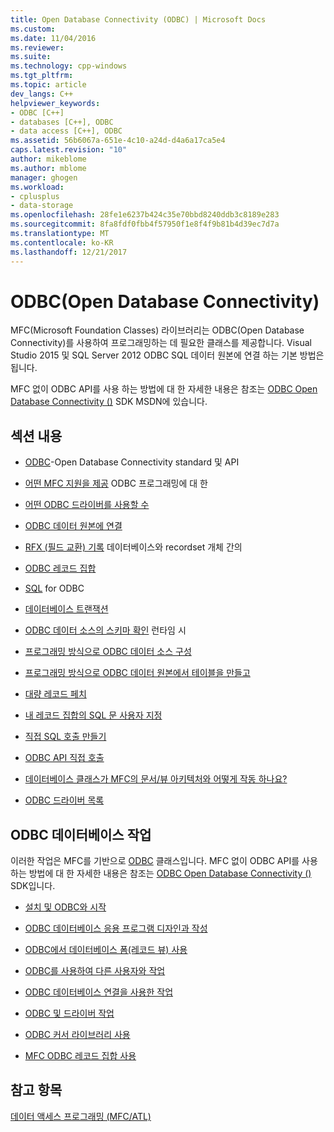 ```yaml
---
title: Open Database Connectivity (ODBC) | Microsoft Docs
ms.custom: 
ms.date: 11/04/2016
ms.reviewer: 
ms.suite: 
ms.technology: cpp-windows
ms.tgt_pltfrm: 
ms.topic: article
dev_langs: C++
helpviewer_keywords:
- ODBC [C++]
- databases [C++], ODBC
- data access [C++], ODBC
ms.assetid: 56b6067a-651e-4c10-a24d-d4a6a17ca5e4
caps.latest.revision: "10"
author: mikeblome
ms.author: mblome
manager: ghogen
ms.workload:
- cplusplus
- data-storage
ms.openlocfilehash: 28fe1e6237b424c35e70bbd8240ddb3c8189e283
ms.sourcegitcommit: 8fa8fdf0fbb4f57950f1e8f4f9b81b4d39ec7d7a
ms.translationtype: MT
ms.contentlocale: ko-KR
ms.lasthandoff: 12/21/2017
---
```

# <a name="open-database-connectivity-odbc"></a>ODBC(Open Database Connectivity)
MFC(Microsoft Foundation Classes) 라이브러리는 ODBC(Open Database Connectivity)를 사용하여 프로그래밍하는 데 필요한 클래스를 제공합니다. Visual Studio 2015 및 SQL Server 2012 ODBC SQL 데이터 원본에 연결 하는 기본 방법은 됩니다.
  
 MFC 없이 ODBC API를 사용 하는 방법에 대 한 자세한 내용은 참조는 [ODBC Open Database Connectivity ()](https://msdn.microsoft.com/en-us/library/ms710252.aspx) SDK MSDN에 있습니다.  
  
  
## <a name="in-this-section"></a>섹션 내용  
  
-   [ODBC](odbc-basics.md)-Open Database Connectivity standard 및 API  
  
-   [어떤 MFC 지원을 제공](odbc-and-mfc.md) ODBC 프로그래밍에 대 한  
  
-   [어떤 ODBC 드라이버를 사용할 수](odbc-driver-list.md)  
  
-   [ODBC 데이터 원본에 연결](data-source-managing-connections-odbc.md)  
  
-   [RFX (필드 교환) 기록](record-field-exchange-rfx.md) 데이터베이스와 recordset 개체 간의  
  
-   [ODBC 레코드 집합](recordset-odbc.md)  
  
-   [SQL](sql.md) for ODBC  
  
-   [데이터베이스 트랜잭션](transaction-odbc.md)  
  
-   [ODBC 데이터 소스의 스키마 확인](data-source-determining-the-schema-of-the-data-source-odbc.md) 런타임 시  
  
-   [프로그래밍 방식으로 ODBC 데이터 소스 구성](data-source-programmatically-configuring-an-odbc-data-source.md)  
  
-   [프로그래밍 방식으로 ODBC 데이터 원본에서 테이블을 만들고](data-source-programmatically-creating-a-table-in-an-odbc-data-source.md)  
  
-   [대량 레코드 페치](recordset-fetching-records-in-bulk-odbc.md)  
  
-   [내 레코드 집합의 SQL 문 사용자 지정](sql-customizing-your-recordsets-sql-statement-odbc.md)  
  
-   [직접 SQL 호출 만들기](sql-making-direct-sql-calls-odbc.md)  
  
-   [ODBC API 직접 호출](odbc-calling-odbc-api-functions-directly.md)  
  
-   [데이터베이스 클래스가 MFC의 문서/뷰 아키텍처와 어떻게 작동 하나요?](working-with-documents-and-views.md)  
  
-   [ODBC 드라이버 목록](odbc-driver-list.md)  
  
## <a name="odbc-database-tasks"></a>ODBC 데이터베이스 작업  
 이러한 작업은 MFC를 기반으로 [ODBC](odbc-basics.md) 클래스입니다. MFC 없이 ODBC API를 사용 하는 방법에 대 한 자세한 내용은 참조는 [ODBC Open Database Connectivity ()](https://msdn.microsoft.com/en-us/library/ms710252.aspx) SDK입니다.  
  
-   [설치 및 ODBC와 시작](installing-and-getting-started-with-odbc.md)  
  
-   [ODBC 데이터베이스 응용 프로그램 디자인과 작성](design-and-create-an-odbc-database-application.md)  
  
-   [ODBC에서 데이터베이스 폼(레코드 뷰) 사용](use-database-forms-record-views-with-odbc.md)  
  
-   [ODBC를 사용하여 다른 사용자와 작업](use-odbc-to-work-with-other-users.md)  
  
-   [ODBC 데이터베이스 연결을 사용한 작업](work-with-odbc-database-connections.md)  
  
-   [ODBC 및 드라이버 작업](work-with-odbc-and-drivers.md)  
  
-   [ODBC 커서 라이브러리 사용](use-the-odbc-cursor-library.md)  
  
-   [MFC ODBC 레코드 집합 사용](use-mfc-odbc-recordsets.md)  
  
## <a name="see-also"></a>참고 항목  
 [데이터 액세스 프로그래밍 (MFC/ATL)](../../data/data-access-programming-mfc-atl.md)